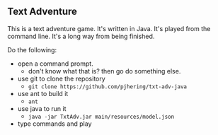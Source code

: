 ## Text Adventure

This is a text adventure game.
It's written in Java.
It's played from the command line.
It's a long way from being finished.

Do the following:
* open a command prompt.
  * don't know what that is? then go do something else.
* use git to clone the repository
  * `git clone https://github.com/pjhering/txt-adv-java`
* use ant to build it
  * `ant`
* use java to run it
  * `java -jar TxtAdv.jar main/resources/model.json`
* type commands and play
